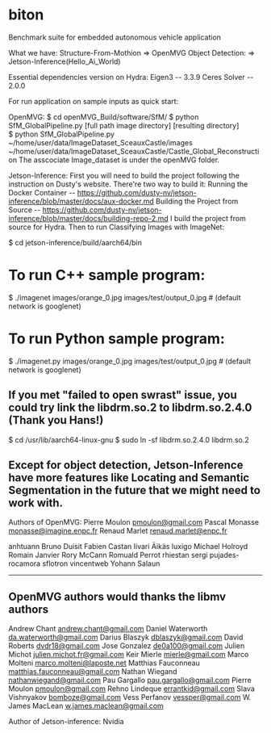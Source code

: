 # biton
Benchmark suite for embedded autonomous vehicle application

What we have:
Structure-From-Mothion  =>  OpenMVG
Object Detection:       =>  Jetson-Inference(Hello_Ai_World)

Essential dependencies version on Hydra:
Eigen3 -- 3.3.9
Ceres Solver -- 2.0.0

For run application on sample inputs as quick start:

OpenMVG: 
$ cd openMVG_Build/software/SfM/
$ python SfM_GlobalPipeline.py [full path image directory] [resulting directory]          
$ python SfM_GlobalPipeline.py ~/home/user/data/ImageDataset_SceauxCastle/images ~/home/user/data/ImageDataset_SceauxCastle/Castle_Global_Reconstruction
The asscociate Image_dataset is under the openMVG folder.

Jetson-Inference:
First you will need to build the project following the instruction on Dusty's website.
There're two way to build it:
Running the Docker Container  --  https://github.com/dusty-nv/jetson-inference/blob/master/docs/aux-docker.md
Building the Project from Source  --  https://github.com/dusty-nv/jetson-inference/blob/master/docs/building-repo-2.md
I build the project from source for Hydra.
Then to run Classifying Images with ImageNet:

$ cd jetson-inference/build/aarch64/bin
# To run C++ sample program:
$ ./imagenet images/orange_0.jpg images/test/output_0.jpg     # (default network is googlenet)
# To run Python sample program:
$ ./imagenet.py images/orange_0.jpg images/test/output_0.jpg  # (default network is googlenet)

## If you met "failed to open swrast" issue, you could try link the libdrm.so.2 to libdrm.so.2.4.0 (Thank you Hans!)
$ cd /usr/lib/aarch64-linux-gnu
$ sudo ln -sf libdrm.so.2.4.0 libdrm.so.2

## Except for object detection, Jetson-Inference have more features like Locating and Semantic Segmentation in the future that we might need to work with.











Authors of OpenMVG:
Pierre Moulon <pmoulon@gmail.com>
Pascal Monasse <monasse@imagine.enpc.fr>
Renaud Marlet <renaud.marlet@enpc.fr>

anhtuann
Bruno Duisit
Fabien Castan
Iivari Äikäs
luxigo
Michael Holroyd
Romain Janvier
Rory McCann
Romuald Perrot
rhiestan
sergi pujades-rocamora
sflotron
vincentweb
Yohann Salaun

-------------
OpenMVG authors would thanks the libmv authors
-------------
Andrew Chant <andrew.chant@gmail.com>
Daniel Waterworth <da.waterworth@gmail.com>
Darius Blaszyk <dblaszyk@gmail.com>
David Roberts <dvdr18@gmail.com>
Jose Gonzalez <de0a100@gmail.com>
Julien Michot <julien.michot.fr@gmail.com>
Keir Mierle <mierle@gmail.com>
Marco Molteni <marco.molteni@laposte.net>
Matthias Fauconneau <matthias.fauconneau@gmail.com>
Nathan Wiegand <nathanwiegand@gmail.com>
Pau Gargallo <pau.gargallo@gmail.com>
Pierre Moulon <pmoulon@gmail.com>
Rehno Lindeque <errantkid@gmail.com>
Slava Vishnyakov <bomboze@gmail.com>
Vess Perfanov <vessper@gmail.com>
W. James MacLean <w.james.maclean@gmail.com>


Author of Jetson-inference:
Nvidia

